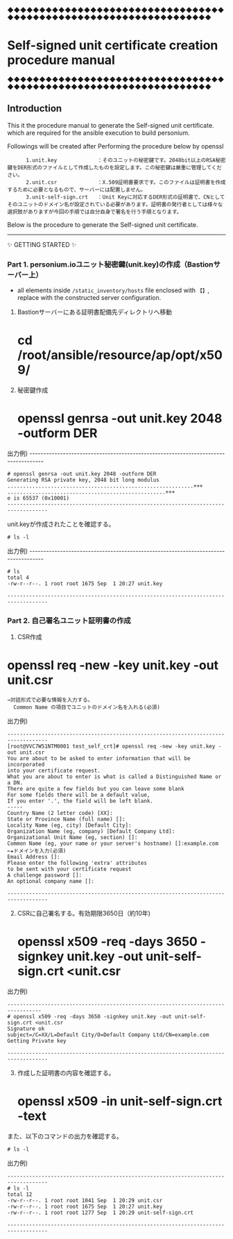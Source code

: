 ◆◆◆◆◆◆◆◆◆◆◆◆◆◆◆◆◆◆◆◆◆◆◆◆◆◆◆◆◆◆◆◆◆◆◆◆◆◆◆◆◆◆◆◆◆◆◆◆◆◆◆◆◆◆◆◆◆◆◆◆◆◆◆◆◆◆
# Self-signed unit certificate creation procedure manual
◆◆◆◆◆◆◆◆◆◆◆◆◆◆◆◆◆◆◆◆◆◆◆◆◆◆◆◆◆◆◆◆◆◆◆◆◆◆◆◆◆◆◆◆◆◆◆◆◆◆◆◆◆◆◆◆◆◆◆◆◆◆◆◆◆◆

## Introduction

This it the procedure manual to generate the Self-signed unit certificate. which are required for the ansible execution to build personium.

Followings will be created after Performing the procedure below by openssl

```
      1.unit.key             ：そのユニットの秘密鍵です。2048bit以上のRSA秘密鍵をDER形式のファイルとして作成したものを設定します。この秘密鍵は厳重に管理してください。
      2.unit.csr             ：X.509証明書要求です。このファイルは証明書を作成するために必要となるもので、サーバーには配置しません。
      3.unit-self-sign.crt   ：Unit Keyに対応するDER形式の証明書で、CNとしてそのユニットのドメイン名が設定されている必要があります。証明書の発行者としては様々な選択肢がありますが今回の手順では自分自身で署名を行う手順となります。
```

Below is the procedure to generate the Self-signed unit certificate.

---------------------------------------
:sparkles: GETTING STARTED :sparkles:

### Part 1. personium.ioユニット秘密鍵(unit.key)の作成（Bastionサーバー上）

* all elements inside `/static_inventory/hosts` file enclosed with `【】`, replace with the constructed server configuration.

1. Bastionサーバーにある証明書配備先ディレクトリへ移動


    # cd /root/ansible/resource/ap/opt/x509/


2. 秘密鍵作成


    # openssl genrsa -out unit.key 2048 -outform DER
  
出力例)
	-----------------------------------------------------------------------------------

    # openssl genrsa -out unit.key 2048 -outform DER
    Generating RSA private key, 2048 bit long modulus
    ............................................................+++
    ...................................................+++
    e is 65537 (0x10001)
    -----------------------------------------------------------------------------------

  unit.keyが作成されたことを確認する。

    # ls -l

出力例)
    -----------------------------------------------------------------------------------

    # ls
    total 4
    -rw-r--r--. 1 root root 1675 Sep  1 20:27 unit.key
	
    -----------------------------------------------------------------------------------

### Part 2. 自己署名ユニット証明書の作成

1. CSR作成

  # openssl req -new -key unit.key -out unit.csr
    →対話形式で必要な情報を入力する。
      Common Name の項目でユニットのドメイン名を入れる(必須)

出力例)

    -----------------------------------------------------------------------------------
    [root@VVC7W51NTM0001 test_self_crt]# openssl req -new -key unit.key -out unit.csr
    You are about to be asked to enter information that will be incorporated
    into your certificate request.
    What you are about to enter is what is called a Distinguished Name or a DN.
    There are quite a few fields but you can leave some blank
    For some fields there will be a default value,
    If you enter '.', the field will be left blank.
    -----
    Country Name (2 letter code) [XX]:
    State or Province Name (full name) []:
    Locality Name (eg, city) [Default City]:
    Organization Name (eg, company) [Default Company Ltd]:
    Organizational Unit Name (eg, section) []:
    Common Name (eg, your name or your server's hostname) []:example.com                ←★ドメインを入力(必須)
    Email Address []:
    Please enter the following 'extra' attributes
    to be sent with your certificate request
    A challenge password []:
    An optional company name []:

    -----------------------------------------------------------------------------------

2. CSRに自己署名する。有効期限3650日（約10年)


    # openssl x509 -req -days 3650 -signkey unit.key -out unit-self-sign.crt <unit.csr

出力例)

    ---------------------------------------------------------------------------------
    # openssl x509 -req -days 3650 -signkey unit.key -out unit-self-sign.crt <unit.csr
    Signature ok
    subject=/C=XX/L=Default City/O=Default Company Ltd/CN=example.com
    Getting Private key

    -----------------------------------------------------------------------------------

3. 作成した証明書の内容を確認する。


    # openssl x509 -in unit-self-sign.crt -text
  
  また、以下のコマンドの出力を確認する。

    # ls -l
   
出力例)

    -----------------------------------------------------------------------------------
    # ls -l
    total 12
    -rw-r--r--. 1 root root 1041 Sep  1 20:29 unit.csr
    -rw-r--r--. 1 root root 1675 Sep  1 20:27 unit.key
    -rw-r--r--. 1 root root 1277 Sep  1 20:29 unit-self-sign.crt

    -----------------------------------------------------------------------------------


